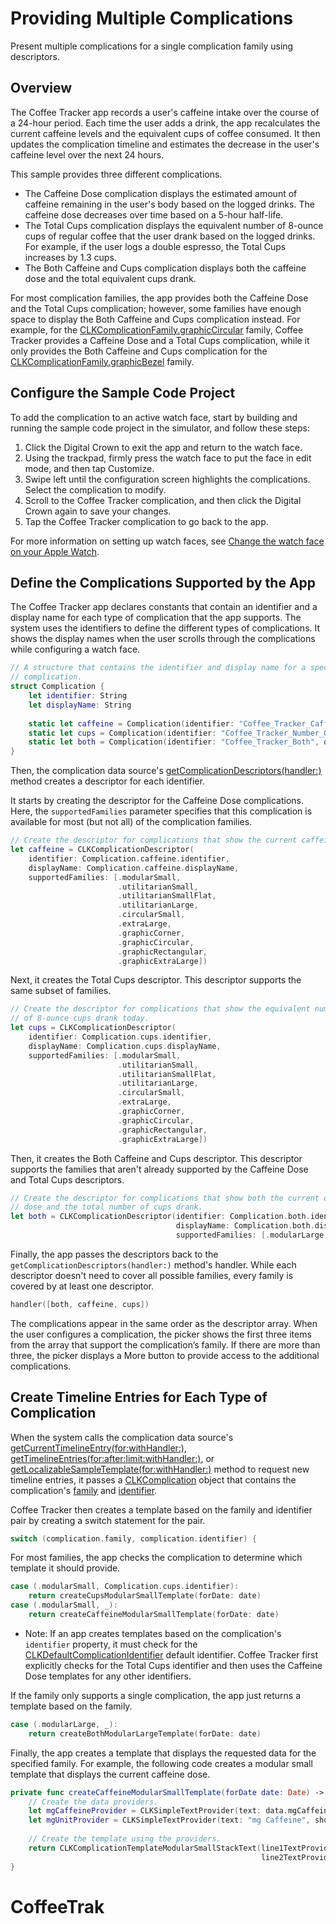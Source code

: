 # Providing Multiple Complications

Present multiple complications for a single complication family using descriptors.

## Overview

The Coffee Tracker app records a user's caffeine intake over the course of a 24-hour period.
Each time the user adds a drink, the app recalculates the current caffeine levels 
and the equivalent cups of coffee consumed. 
It then updates the complication timeline 
and estimates the decrease in the user's caffeine level over the next 24 hours.

This sample provides three different complications. 

- The  Caffeine Dose complication displays the estimated amount of caffeine remaining in the user's body based on the logged drinks.
The caffeine dose decreases over time based on a 5-hour half-life.
- The Total Cups complication displays the equivalent number of 8-ounce cups of regular coffee that the user drank based on the logged drinks. 
For example, if the user logs a double espresso, the Total Cups increases by 1.3 cups.
- The Both Caffeine and Cups complication displays both the caffeine dose and the total equivalent cups drank. 

For most complication families, the app provides both the Caffeine Dose and the Total Cups complication; 
however, some families have enough space to display the Both Caffeine and Cups complication instead.
For example, for the [CLKComplicationFamily.graphicCircular](https://developer.apple.com/documentation/clockkit/clkcomplicationfamily/graphiccircular) 
family, Coffee Tracker provides a Caffeine Dose and a Total Cups complication,
while it only provides the Both Caffeine and Cups complication for the  [CLKComplicationFamily.graphicBezel](https://developer.apple.com/documentation/clockkit/clkcomplicationfamily/graphicbezel) family.

## Configure the Sample Code Project

To add the complication to an active watch face, start by building and running the sample code project in the simulator, 
and follow these steps:

1. Click the Digital Crown to exit the app and return to the watch face.
2. Using the trackpad, firmly press the watch face to put the face in edit mode, and then tap Customize.
3. Swipe left until the configuration screen highlights the complications. Select the complication to modify.
4. Scroll to the Coffee Tracker complication, and then click the Digital Crown again to save your changes.
5. Tap the Coffee Tracker complication to go back to the app.

For more information on setting up watch faces, see [Change the watch face on your Apple Watch](https://support.apple.com/en-us/HT205536).

## Define the Complications Supported by the App

The Coffee Tracker app declares constants that contain an identifier and a display name for each type of complication that the app supports. 
The system uses the identifiers to define the different types of complications.
It shows the display names when the user scrolls through the complications while configuring a watch face.

``` swift
// A structure that contains the identifier and display name for a specific
// complication.
struct Complication {
    let identifier: String
    let displayName: String
    
    static let caffeine = Complication(identifier: "Coffee_Tracker_Caffeine_Dose", displayName: "Caffeine Dose")
    static let cups = Complication(identifier: "Coffee_Tracker_Number_Of_Cups", displayName: "Total Cups")
    static let both = Complication(identifier: "Coffee_Tracker_Both", displayName: "Both Caffeine and Cups")
}
```

Then, the complication data source's [getComplicationDescriptors(handler:)](https://developer.apple.com/documentation/clockkit/clkcomplicationdatasource/3555131-getcomplicationdescriptors) method creates a descriptor for each identifier.

It starts by creating the descriptor for the Caffeine Dose complications. Here, the `supportedFamilies` parameter specifies that this complication is available for most (but not all) of the complication families.

``` swift
// Create the descriptor for complications that show the current caffeine dose.
let caffeine = CLKComplicationDescriptor(
    identifier: Complication.caffeine.identifier,
    displayName: Complication.caffeine.displayName,
    supportedFamilies: [.modularSmall,
                        .utilitarianSmall,
                        .utilitarianSmallFlat,
                        .utilitarianLarge,
                        .circularSmall,
                        .extraLarge,
                        .graphicCorner,
                        .graphicCircular,
                        .graphicRectangular,
                        .graphicExtraLarge])
```

Next, it creates the Total Cups descriptor. This descriptor supports the same subset of families.

``` swift
// Create the descriptor for complications that show the equivalent number
// of 8-ounce cups drank today.
let cups = CLKComplicationDescriptor(
    identifier: Complication.cups.identifier,
    displayName: Complication.cups.displayName,
    supportedFamilies: [.modularSmall,
                        .utilitarianSmall,
                        .utilitarianSmallFlat,
                        .utilitarianLarge,
                        .circularSmall,
                        .extraLarge,
                        .graphicCorner,
                        .graphicCircular,
                        .graphicRectangular,
                        .graphicExtraLarge])
```

Then, it creates the Both Caffeine and Cups descriptor. This descriptor supports the families that aren't already supported by the Caffeine Dose and Total Cups descriptors.

``` swift
// Create the descriptor for complications that show both the current caffeine
// dose and the total number of cups drank.
let both = CLKComplicationDescriptor(identifier: Complication.both.identifier,
                                     displayName: Complication.both.displayName,
                                     supportedFamilies: [.modularLarge, .graphicBezel])
```

Finally, the app passes the descriptors back to the `getComplicationDescriptors(handler:)` method's handler. 
While each descriptor doesn't need to cover all possible families, every family is covered by at least one descriptor.

``` swift
handler([both, caffeine, cups])
```

The complications appear in the same order as the descriptor array. 
When the user configures a complication, the picker shows the first three items from the array that support the complication’s family. 
If there are more than three, the picker displays a More button to provide access to the additional complications.

## Create Timeline Entries for Each Type of Complication

When the system calls the complication data source's [getCurrentTimelineEntry(for:withHandler:)](https://developer.apple.com/documentation/clockkit/clkcomplicationdatasource/1628051-getcurrenttimelineentry), [getTimelineEntries(for:after:limit:withHandler:)](https://developer.apple.com/documentation/clockkit/clkcomplicationdatasource/1628094-gettimelineentries), or [getLocalizableSampleTemplate(for:withHandler:)](https://developer.apple.com/documentation/clockkit/clkcomplicationdatasource/1650686-getlocalizablesampletemplate) method to request new timeline entries, it passes a [CLKComplication](https://developer.apple.com/documentation/clockkit/clkcomplication) object that contains the complication's [family](https://developer.apple.com/documentation/clockkit/clkcomplication/1628035-family) and  [identifier](https://developer.apple.com/documentation/clockkit/clkcomplication/3612129-identifier).

Coffee Tracker then creates a template based on the family and identifier pair by creating a switch statement for the pair.

``` swift
switch (complication.family, complication.identifier) {
```

For most families, the app checks the complication to determine which template it should provide.

``` swift
case (.modularSmall, Complication.cups.identifier):
    return createCupsModularSmallTemplate(forDate: date)
case (.modularSmall, _):
    return createCaffeineModularSmallTemplate(forDate: date)
```

- Note: If an app creates templates based on the complication's `identifier` property, it must check for the [CLKDefaultComplicationIdentifier](https://developer.apple.com/documentation/clockkit/clkdefaultcomplicationidentifier) default identifier. 
Coffee Tracker first explicitly checks for the Total Cups identifier and then uses the Caffeine Dose templates for any other identifiers.

If the family only supports a single complication, the app just returns a template based on the family.

``` swift
case (.modularLarge, _):
    return createBothModularLargeTemplate(forDate: date)
```

Finally, the app creates a template that displays the requested data for the specified family. For example, the following code creates a modular small template that displays the current caffeine dose.

``` swift
private func createCaffeineModularSmallTemplate(forDate date: Date) -> CLKComplicationTemplate {
    // Create the data providers.
    let mgCaffeineProvider = CLKSimpleTextProvider(text: data.mgCaffeineString(atDate: date))
    let mgUnitProvider = CLKSimpleTextProvider(text: "mg Caffeine", shortText: "mg")
    
    // Create the template using the providers.
    return CLKComplicationTemplateModularSmallStackText(line1TextProvider: mgCaffeineProvider,
                                                        line2TextProvider: mgUnitProvider)
}
```
# CoffeeTrak
